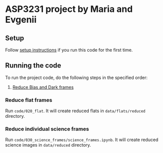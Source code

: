 # ASP3231 project by Maria and Evgenii

## Setup

Follow [setup instructions](setup.md) if you run this code for the first time.

## Running the code

To run the project code, do the following steps in the specified order:

1. [Reduce Bias and Dark frames](code/010_bias_and_dark)


### Reduce flat frames

Run `code/020_flat`. It will create reduced flats in `data/flats/reduced` directory.

### Reduce individual science frames

Run `code/030_science_frames/science_frames.ipynb`. It will create reduced science images in `data/reduced` directory.

